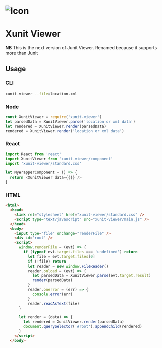 # ![Icon](https://raw.githubusercontent.com/lukejpreston/xunit-viewer/react/public/XunitViewerIcon.png)

# Xunit Viewer

**NB** This is the next version of Junit Viewer. Renamed because it supports more than Junit

## Usage

### CLI

```bash
xunit-viewer --file=location.xml
```

### Node

```js
const XunitViewer = require('xunit-viewer')
let parsedData = XunitViewer.parse('location or xml data')
let rendered = XunitViewer.render(parsedData)
rendered = XunitViewer.render('location or xml data')
```

### React

```js
import React from 'react'
import XunitViewer from 'xunit-viewer/component'
import 'xunit-viewer/standard.css'

let MyWrapperComponent = () => {
  return <XunitViewer data={{}} />
}
```

### HTML

```html
<html>
  <head>
    <link rel="stylesheet" href="xunit-viewer/standard.css" />
    <script type="text/javascript" src="xunit-viewer/main.js" />
  </head>
  <body>
    <input type="file" onchange="renderFile" />
    <div id='root' />
    <script>
      window.renderFile = (evt) => {
        if (typeof evt.target.files === 'undefined') return
          let file = evt.target.files[0]
          if (!file) return
          let reader = new window.FileReader()
          reader.onload = (evt) => {
            let parsedData = XunitViewer.parse(evt.target.result)
            render(parsedData)
          }
          reader.onerror = (err) => {
            console.error(err)
          }
          reader.readAsText(file)
      }

      let render = (data) => {
        let rendered = XunitViewer.render(parsedData)
        document.querySelector('#root').appendChild(rendered)
      }
    </script>
  </body>
```

